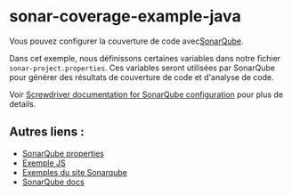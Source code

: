 # sonar-coverage-example-java

Vous pouvez configurer la couverture de code avec[SonarQube](https://www.sonarqube.org/).

Dans cet exemple, nous définissons certaines variables dans notre fichier `sonar-project.properties`. Ces variables seront utilisées par SonarQube pour générer des résultats de couverture de code et d'analyse de code.

Voir [Screwdriver documentation for SonarQube configuration](https://docs.screwdriver.cd/user-guide/configuration/code-coverage#sonarqube) pour plus de details.

## Autres liens :
* [SonarQube properties](https://docs.sonarqube.org/display/SONAR/Analysis+Parameters)
* [Exemple JS](https://github.com/screwdriver-cd-test/sonar-coverage-example-javascript)
* [Exemples du site Sonarqube](https://github.com/SonarSource/sonar-scanning-examples)
* [SonarQube docs](https://docs.sonarqube.org/display/SCAN)
